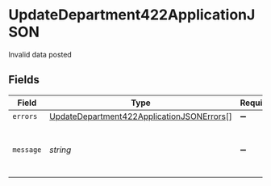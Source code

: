 # UpdateDepartment422ApplicationJSON

Invalid data posted


## Fields

| Field                                                                                                             | Type                                                                                                              | Required                                                                                                          | Description                                                                                                       | Example                                                                                                           |
| ----------------------------------------------------------------------------------------------------------------- | ----------------------------------------------------------------------------------------------------------------- | ----------------------------------------------------------------------------------------------------------------- | ----------------------------------------------------------------------------------------------------------------- | ----------------------------------------------------------------------------------------------------------------- |
| `errors`                                                                                                          | [UpdateDepartment422ApplicationJSONErrors](../../models/operations/updatedepartment422applicationjsonerrors.md)[] | :heavy_minus_sign:                                                                                                | N/A                                                                                                               |                                                                                                                   |
| `message`                                                                                                         | *string*                                                                                                          | :heavy_minus_sign:                                                                                                | N/A                                                                                                               | The given data was invalid.                                                                                       |